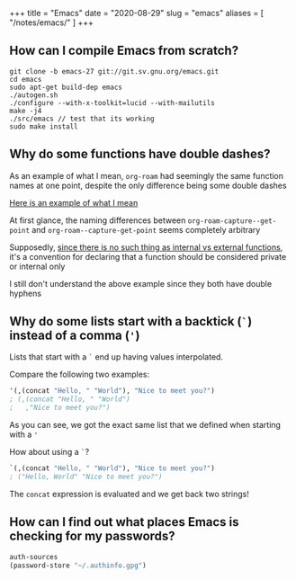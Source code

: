 +++
title = "Emacs"
date = "2020-08-29"
slug = "emacs"
aliases = [
  "/notes/emacs/"
]
+++

## How can I compile Emacs from scratch?

```shell
git clone -b emacs-27 git://git.sv.gnu.org/emacs.git
cd emacs
sudo apt-get build-dep emacs
./autogen.sh
./configure --with-x-toolkit=lucid --with-mailutils
make -j4
./src/emacs // test that its working
sudo make install
```

## Why do some functions have double dashes?

As an example of what I mean, `org-roam` had seemingly the same function names at one point, despite the only difference being some double dashes

[Here is an example of what I mean](https://github.com/org-roam/org-roam/blob/ba835ef6242caf23e60ab9de1aaf1f25d7e5841f/org-roam-capture.el#L236)

At first glance, the naming differences between `org-roam-capture--get-point` and `org-roam--capture-get-point` seems completely arbitrary

Supposedly, [since there is no such thing as internal vs external functions](https://emacs.stackexchange.com/questions/42286/double-hyphen-in-elisp-function-names), it's a convention for declaring that a function should be considered private or internal only



I still don't understand the above example since they both have double hyphens

## Why do some lists start with a backtick (`` ` ``) instead of a comma (`'`)

Lists that start with a `` ` `` end up having values interpolated.

Compare the following two examples:

```lisp
'(,(concat "Hello, " "World"), "Nice to meet you?")
; (,(concat "Hello, " "World")
;   ,"Nice to meet you?")
```

As you can see, we got the exact same list that we defined when starting with a `'`

How about using a `` ` ``?

```lisp
`(,(concat "Hello, " "World"), "Nice to meet you?")
; ("Hello, World" "Nice to meet you?")
```

The `concat` expression is evaluated and we get back two strings!

## How can I find out what places Emacs is checking for my passwords?

```lisp
auth-sources
(password-store "~/.authinfo.gpg")
```
